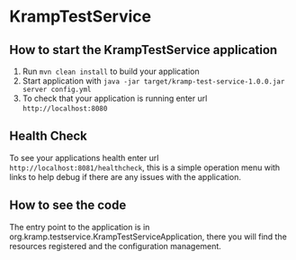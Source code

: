 # KrampTestService

How to start the KrampTestService application
---

1. Run `mvn clean install` to build your application
1. Start application with `java -jar target/kramp-test-service-1.0.0.jar server config.yml`
1. To check that your application is running enter url `http://localhost:8080`

Health Check
---

To see your applications health enter url `http://localhost:8081/healthcheck`, this is a simple operation menu with links to help debug if there are any issues with the application.

How to see the code
---

The entry point to the application is in org.kramp.testservice.KrampTestServiceApplication, there you will find the resources registered and the configuration management. 
